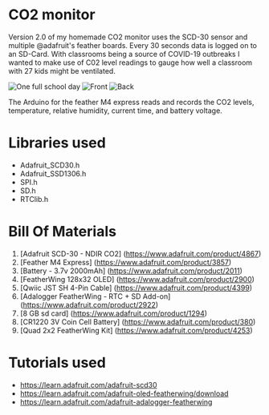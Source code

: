 # CO2 monitor

Version 2.0 of my homemade CO2 monitor uses the SCD-30 sensor and multiple @adafruit's feather boards. Every 30 seconds data is logged on to an SD-Card. 
With classrooms being a source of COVID-19 outbreaks I wanted to make use of C02 level readings to gauge how well a classroom with 27 kids might be ventilated.

![One full school day](https://github.com/stephanschulz/co2-monitor/blob/main/co2_graph_2021-01-22.png)
![Front](https://github.com/stephanschulz/co2-monitor/blob/main/IMG_19241.jpg)
![Back](https://github.com/stephanschulz/co2-monitor/blob/main/IMG_19251.jpg)

The Arduino for the feather M4 express reads and records the CO2 levels, temperature, relative humidity, current time, and battery voltage.

# Libraries used
- Adafruit_SCD30.h
- Adafruit_SSD1306.h
- SPI.h
- SD.h
- RTClib.h

# Bill Of Materials
1. [Adafruit SCD-30 - NDIR CO2] (https://www.adafruit.com/product/4867)
2. [Feather M4 Express] (https://www.adafruit.com/product/3857)
3. [Battery - 3.7v 2000mAh] (https://www.adafruit.com/product/2011)
4. [FeatherWing 128x32 OLED] (https://www.adafruit.com/product/2900)
5. [Qwiic JST SH 4-Pin Cable] (https://www.adafruit.com/product/4399)
6. [Adalogger FeatherWing - RTC + SD Add-on] (https://www.adafruit.com/product/2922)
7. [8 GB sd card] (https://www.adafruit.com/product/1294)
8. [CR1220 3V Coin Cell Battery] (https://www.adafruit.com/product/380)
9. [Quad 2x2 FeatherWing Kit] (https://www.adafruit.com/product/4253)

# Tutorials used
- https://learn.adafruit.com/adafruit-scd30
- https://learn.adafruit.com/adafruit-oled-featherwing/download
- https://learn.adafruit.com/adafruit-adalogger-featherwing
